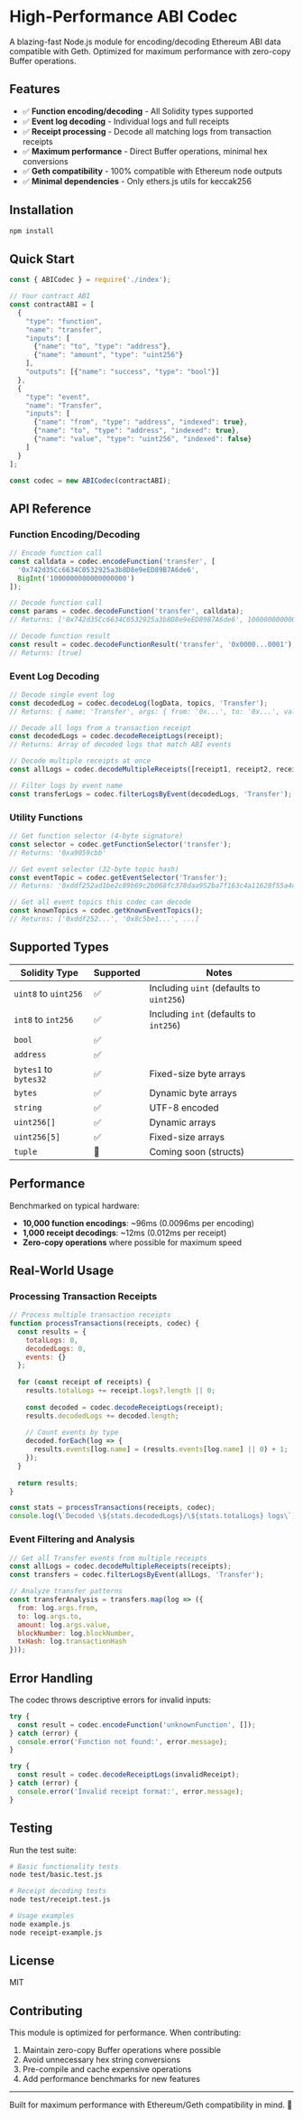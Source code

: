 # High-Performance ABI Codec

A blazing-fast Node.js module for encoding/decoding Ethereum ABI data compatible with Geth. Optimized for maximum performance with zero-copy Buffer operations.

## Features

- ✅ **Function encoding/decoding** - All Solidity types supported
- ✅ **Event log decoding** - Individual logs and full receipts
- ✅ **Receipt processing** - Decode all matching logs from transaction receipts
- ✅ **Maximum performance** - Direct Buffer operations, minimal hex conversions
- ✅ **Geth compatibility** - 100% compatible with Ethereum node outputs
- ✅ **Minimal dependencies** - Only ethers.js utils for keccak256

## Installation

```bash
npm install
```

## Quick Start

```javascript
const { ABICodec } = require('./index');

// Your contract ABI
const contractABI = [
  {
    "type": "function",
    "name": "transfer",
    "inputs": [
      {"name": "to", "type": "address"},
      {"name": "amount", "type": "uint256"}
    ],
    "outputs": [{"name": "success", "type": "bool"}]
  },
  {
    "type": "event",
    "name": "Transfer",
    "inputs": [
      {"name": "from", "type": "address", "indexed": true},
      {"name": "to", "type": "address", "indexed": true},
      {"name": "value", "type": "uint256", "indexed": false}
    ]
  }
];

const codec = new ABICodec(contractABI);
```

## API Reference

### Function Encoding/Decoding

```javascript
// Encode function call
const calldata = codec.encodeFunction('transfer', [
  '0x742d35Cc6634C0532925a3b8D8e9eED89B7A6de6',
  BigInt('1000000000000000000')
]);

// Decode function call
const params = codec.decodeFunction('transfer', calldata);
// Returns: ['0x742d35Cc6634C0532925a3b8D8e9eED89B7A6de6', 1000000000000000000n]

// Decode function result
const result = codec.decodeFunctionResult('transfer', '0x0000...0001');
// Returns: [true]
```

### Event Log Decoding

```javascript
// Decode single event log
const decodedLog = codec.decodeLog(logData, topics, 'Transfer');
// Returns: { name: 'Transfer', args: { from: '0x...', to: '0x...', value: 1000n } }

// Decode all logs from a transaction receipt
const decodedLogs = codec.decodeReceiptLogs(receipt);
// Returns: Array of decoded logs that match ABI events

// Decode multiple receipts at once
const allLogs = codec.decodeMultipleReceipts([receipt1, receipt2, receipt3]);

// Filter logs by event name
const transferLogs = codec.filterLogsByEvent(decodedLogs, 'Transfer');
```

### Utility Functions

```javascript
// Get function selector (4-byte signature)
const selector = codec.getFunctionSelector('transfer');
// Returns: '0xa9059cbb'

// Get event selector (32-byte topic hash)
const eventTopic = codec.getEventSelector('Transfer');
// Returns: '0xddf252ad1be2c89b69c2b068fc378daa952ba7f163c4a11628f55a4df523b3ef'

// Get all event topics this codec can decode
const knownTopics = codec.getKnownEventTopics();
// Returns: ['0xddf252...', '0x8c5be1...', ...]
```

## Supported Types

| Solidity Type | Supported | Notes |
|---------------|-----------|-------|
| `uint8` to `uint256` | ✅ | Including `uint` (defaults to `uint256`) |
| `int8` to `int256` | ✅ | Including `int` (defaults to `int256`) |
| `bool` | ✅ | |
| `address` | ✅ | |
| `bytes1` to `bytes32` | ✅ | Fixed-size byte arrays |
| `bytes` | ✅ | Dynamic byte arrays |
| `string` | ✅ | UTF-8 encoded |
| `uint256[]` | ✅ | Dynamic arrays |
| `uint256[5]` | ✅ | Fixed-size arrays |
| `tuple` | 🔄 | Coming soon (structs) |

## Performance

Benchmarked on typical hardware:

- **10,000 function encodings**: ~96ms (0.0096ms per encoding)
- **1,000 receipt decodings**: ~12ms (0.012ms per receipt)
- **Zero-copy operations** where possible for maximum speed

## Real-World Usage

### Processing Transaction Receipts

```javascript
// Process multiple transaction receipts
function processTransactions(receipts, codec) {
  const results = {
    totalLogs: 0,
    decodedLogs: 0,
    events: {}
  };
  
  for (const receipt of receipts) {
    results.totalLogs += receipt.logs?.length || 0;
    
    const decoded = codec.decodeReceiptLogs(receipt);
    results.decodedLogs += decoded.length;
    
    // Count events by type
    decoded.forEach(log => {
      results.events[log.name] = (results.events[log.name] || 0) + 1;
    });
  }
  
  return results;
}

const stats = processTransactions(receipts, codec);
console.log(\`Decoded \${stats.decodedLogs}/\${stats.totalLogs} logs\`);
```

### Event Filtering and Analysis

```javascript
// Get all Transfer events from multiple receipts
const allLogs = codec.decodeMultipleReceipts(receipts);
const transfers = codec.filterLogsByEvent(allLogs, 'Transfer');

// Analyze transfer patterns
const transferAnalysis = transfers.map(log => ({
  from: log.args.from,
  to: log.args.to,
  amount: log.args.value,
  blockNumber: log.blockNumber,
  txHash: log.transactionHash
}));
```

## Error Handling

The codec throws descriptive errors for invalid inputs:

```javascript
try {
  const result = codec.encodeFunction('unknownFunction', []);
} catch (error) {
  console.error('Function not found:', error.message);
}

try {
  const result = codec.decodeReceiptLogs(invalidReceipt);
} catch (error) {
  console.error('Invalid receipt format:', error.message);
}
```

## Testing

Run the test suite:

```bash
# Basic functionality tests
node test/basic.test.js

# Receipt decoding tests  
node test/receipt.test.js

# Usage examples
node example.js
node receipt-example.js
```

## License

MIT

## Contributing

This module is optimized for performance. When contributing:

1. Maintain zero-copy Buffer operations where possible
2. Avoid unnecessary hex string conversions
3. Pre-compile and cache expensive operations
4. Add performance benchmarks for new features

---

Built for maximum performance with Ethereum/Geth compatibility in mind. 🚀
